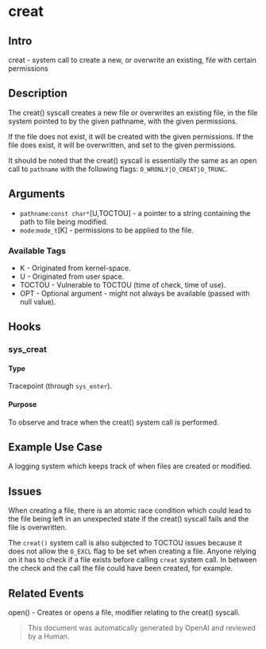
# creat

## Intro

creat - system call to create a new, or overwrite an existing, file with certain permissions

## Description

The creat() syscall creates a new file or overwrites an existing file, in the
file system pointed to by the given pathname, with the given permissions.

If the file does not exist, it will be created with the given permissions. If
the file does exist, it will be overwritten, and set to the given permissions.

It should be noted that the creat() syscall is essentially the same as an open
call to `pathname` with the following flags: `O_WRONLY|O_CREAT|O_TRUNC`.

## Arguments

* `pathname`:`const char*`[U,TOCTOU] - a pointer to a string containing the path to file being modified.
* `mode`:`mode_t`[K] - permissions to be applied to the file.

### Available Tags

* K - Originated from kernel-space.
* U - Originated from user space.
* TOCTOU - Vulnerable to TOCTOU (time of check, time of use).
* OPT - Optional argument - might not always be available (passed with null value).

## Hooks

### sys_creat

#### Type

Tracepoint (through `sys_enter`).

#### Purpose

To observe and trace when the creat() system call is performed.

## Example Use Case

A logging system which keeps track of when files are created or modified.

## Issues

When creating a file, there is an atomic race condition which could lead to the
file being left in an unexpected state if the creat() syscall fails and the file
is overwritten.

The `creat()` system call is also subjected to TOCTOU issues because it does not
allow the `O_EXCL` flag to be set when creating a file. Anyone relying on it has
to check if a file exists before calling `creat` system call. In between the
check and the call the file could have been created, for example.

## Related Events

open() - Creates or opens a file, modifier relating to the creat() syscall.

> This document was automatically generated by OpenAI and reviewed by a Human.
